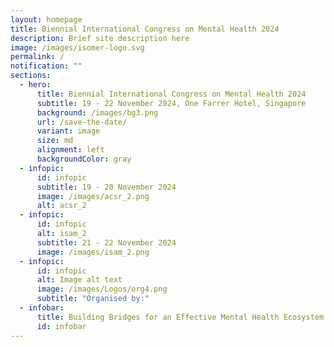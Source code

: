 ```yaml
---
layout: homepage
title: Biennial International Congress on Mental Health 2024
description: Brief site description here
image: /images/isomer-logo.svg
permalink: /
notification: ""
sections:
  - hero:
      title: Biennial International Congress on Mental Health 2024
      subtitle: 19 - 22 November 2024, One Farrer Hotel, Singapore
      background: /images/bg3.png
      url: /save-the-date/
      variant: image
      size: md
      alignment: left
      backgroundColor: gray
  - infopic:
      id: infopic
      subtitle: 19 - 20 November 2024
      image: /images/acsr_2.png
      alt: acsr_2
  - infopic:
      id: infopic
      alt: isam_2
      subtitle: 21 - 22 November 2024
      image: /images/isam_2.png
  - infopic:
      id: infopic
      alt: Image alt text
      image: /images/Logos/org4.png
      subtitle: "Organised by:"
  - infobar:
      title: Building Bridges for an Effective Mental Health Ecosystem
      id: infobar
---
```

